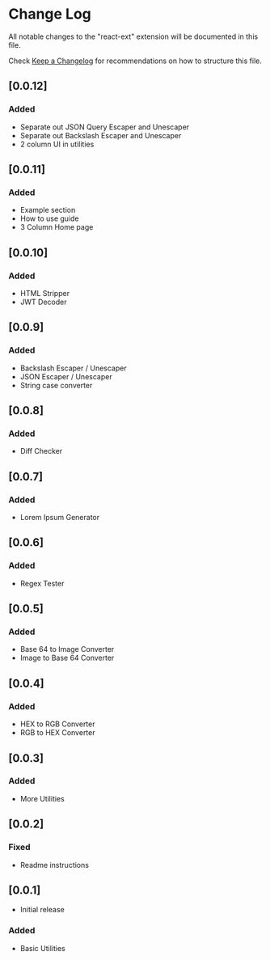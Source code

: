 # Change Log

All notable changes to the "react-ext" extension will be documented in this file.

Check [Keep a Changelog](http://keepachangelog.com/) for recommendations on how to structure this file.

## [0.0.12]

### Added

- Separate out JSON Query Escaper and Unescaper
- Separate out Backslash Escaper and Unescaper
- 2 column UI in utilities

## [0.0.11]

### Added

- Example section
- How to use guide
- 3 Column Home page

## [0.0.10]

### Added

- HTML Stripper
- JWT Decoder

## [0.0.9]

### Added

- Backslash Escaper / Unescaper
- JSON Escaper / Unescaper
- String case converter

## [0.0.8]

### Added

- Diff Checker

## [0.0.7]

### Added

- Lorem Ipsum Generator

## [0.0.6]

### Added

- Regex Tester

## [0.0.5]

### Added

- Base 64 to Image Converter
- Image to Base 64 Converter

## [0.0.4]

### Added

- HEX to RGB Converter
- RGB to HEX Converter

## [0.0.3]

### Added

- More Utilities

## [0.0.2]

### Fixed

- Readme instructions

## [0.0.1]

- Initial release

### Added

- Basic Utilities
